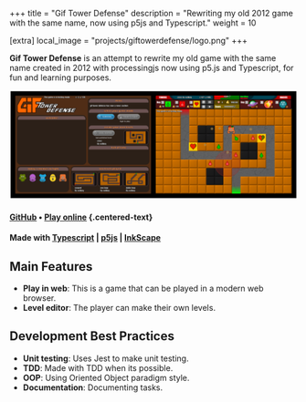 +++
title = "Gif Tower Defense"
description = "Rewriting my old 2012 game with the same name, now using p5js and Typescript."
weight = 10

[extra]
local_image = "projects/giftowerdefense/logo.png"
+++

**Gif Tower Defense** is an attempt to rewrite my old game with the same name created in 2012 with processingjs now using p5.js and Typescript, for fun and learning purposes.

![Gif Tower Defense screenshots](./screenshots.png)

#### [GitHub](https://github.com/darellanodev/gif-tower-defense) • [Play online](../../playablegames/giftowerdefense/index.html) {.centered-text}

#### Made with [Typescript](https://www.typescriptlang.org/) | [p5js](https://p5js.org/) | [InkScape](https://www.inkscape.org/)

## Main Features

- **Play in web**: This is a game that can be played in a modern web browser.
- **Level editor**: The player can make their own levels.

## Development Best Practices

- **Unit testing**: Uses Jest to make unit testing.
- **TDD**: Made with TDD when its possible.
- **OOP**: Using Oriented Object paradigm style.
- **Documentation**: Documenting tasks.
